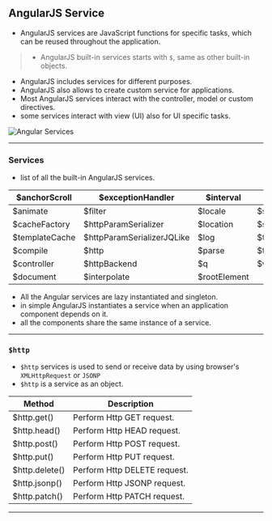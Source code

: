## AngularJS Service
- AngularJS services are JavaScript functions for specific tasks, which can be reused throughout the application.

> - AngularJS built-in services starts with `$`, same as other built-in objects.

- AngularJS includes services for different purposes.
- AngularJS also allows to create custom service for applications.
- Most AngularJS services interact with the controller, model or custom directives.
- some services interact with view (UI) also for UI specific tasks.

![Angular Services](https://www.tutorialsteacher.com/Content/images/ng/ng-service.png)

---
### Services
- list of all the built-in AngularJS services.

| $anchorScroll  | $exceptionHandler          | $interval    | $rootScope       |
| -------------- | -------------------------- | ------------ | ---------------- |
| $animate       | $filter                    | $locale      | $sceDelegate     |
| $cacheFactory  | $httpParamSerializer       | $location    | $sce             |
| $templateCache | $httpParamSerializerJQLike | $log         | $templateRequest |
| $compile       | $http                      | $parse       | $timeout         |
| $controller    | $httpBackend               | $q           | $window          |
| $document      | $interpolate               | $rootElement |

- All the Angular services are lazy instantiated and singleton.
- in simple AngularJS instantiates a service when an application component depends on it.
- all the components share the same instance of a service.

---
### **`$http`**
- `$http` services is used to send or receive data by using browser's `XMLHttpRequest` or `JSONP`
- `$http` is a service as an object.

| Method         | Description                  |
| -------------- | ---------------------------- |
| $http.get()    | Perform Http GET request.    |
| $http.head()   | Perform Http HEAD request.   |
| $http.post()   | Perform Http POST request.   |
| $http.put()    | Perform Http PUT request.    |
| $http.delete() | Perform Http DELETE request. |
| $http.jsonp()  | Perform Http JSONP request.  |
| $http.patch()  | Perform Http PATCH request.  |

----


